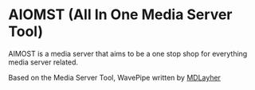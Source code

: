 # AIOMST (All In One Media Server Tool)
AIMOST is a media server that aims to be a one stop shop for everything
media server related.

Based on the Media Server Tool, WavePipe written by [MDLayher](https://github.com/mdlayher/wavepipe)